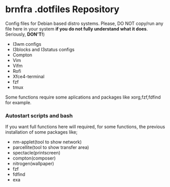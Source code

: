 # brnfra .dotfiles Repository

Config files for Debian based distro systems. Please, DO NOT copy/run any file here in your system **if you do not fully understand what it does**. Seriously, **DON'T!**)

- I3wm configs
- I3blocks and I3status configs
- Compton
- Vim
- Vifm
- Rofi
- Xfce4-terminal
- fzf
- tmux 

Some functions require some aplications and packages like xorg,fzf,fdfind for example.

### Autostart scripts and bash 

If you want full functions here will required, for some functions, the previous installation of some packages like;

- nm-applet(tool to show network)
- parcellite(tool to show transfer area)
- spectacle(printscreen)
- compton(composer)
- nitrogen(wallpaper)
- fzf
- fdfind
- exa


